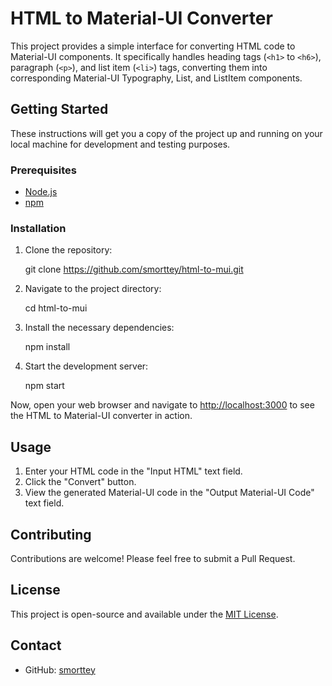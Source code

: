# HTML to Material-UI Converter

This project provides a simple interface for converting HTML code to Material-UI components. It specifically handles heading tags (`<h1>` to `<h6>`), paragraph (`<p>`), and list item (`<li>`) tags, converting them into corresponding Material-UI Typography, List, and ListItem components.

## Getting Started

These instructions will get you a copy of the project up and running on your local machine for development and testing purposes.

### Prerequisites

*   [Node.js](https://nodejs.org/en/)
*   [npm](https://www.npmjs.com/)

### Installation

1.  Clone the repository:

    git clone https://github.com/smorttey/html-to-mui.git

3.  Navigate to the project directory:

    cd html-to-mui

5.  Install the necessary dependencies:

    npm install

7.  Start the development server:

    npm start

Now, open your web browser and navigate to [http://localhost:3000](http://localhost:3000) to see the HTML to Material-UI converter in action.

## Usage

1.  Enter your HTML code in the "Input HTML" text field.
2.  Click the "Convert" button.
3.  View the generated Material-UI code in the "Output Material-UI Code" text field.

## Contributing

Contributions are welcome! Please feel free to submit a Pull Request.

## License

This project is open-source and available under the [MIT License](LICENSE).

## Contact

*   GitHub: [smorttey](https://github.com/smorttey)
